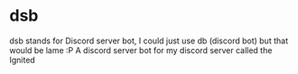 # dsb
dsb stands for Discord server bot, I could just use db (discord bot) but that would be lame :P
A discord server bot for my discord server called the Ignited
